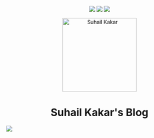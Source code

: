 <p align="center" width="100%">
      <img src="https://shields.io/badge/Powered%20by-Hashnode-blue?style=for-the-badge"> 
      <img src="https://shields.io/badge/Available%20At-blog.suhailkakar.com-orange?style=for-the-badge"> 
      <img src="https://shields.io/badge/Twitter-suhailkakar-yellow?style=for-the-badge"> 
</p>

<p align="center">
    <img width="200" height="auto" src="https://i.ibb.co/XZhpB8m/Untitled-design-1.png" alt="Suhail Kakar" />
<h1 align="center">Suhail Kakar's Blog</h1>
<img src="https://i.ibb.co/chX4wtm/screely-1626886974256.png" />
